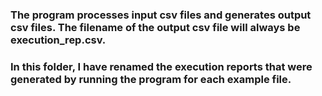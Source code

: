 ### The program processes input csv files and generates output csv files. The filename of the output csv file will always be execution_rep.csv.

### In this folder, I have renamed the execution reports that were generated by running the program for each example file.
